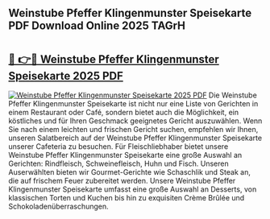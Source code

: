 ## Weinstube Pfeffer Klingenmunster Speisekarte PDF Download Online 2025 TAGrH

# <h2><a href="http://gc5qa66.nevu.top/?p=Weinstube+Pfeffer+Klingenmunster+Speisekarte">🔗 👉🔴 Weinstube Pfeffer Klingenmunster Speisekarte 2025 PDF</a></h2>

[![Weinstube Pfeffer Klingenmunster Speisekarte 2025 PDF](https://i.imgur.com/dBaPXMq.png)](http://gc5qa66.nevu.top/?p=Weinstube+Pfeffer+Klingenmunster+Speisekarte)
Die Weinstube Pfeffer Klingenmunster Speisekarte ist nicht nur eine Liste von Gerichten in einem Restaurant oder Café, sondern bietet auch die Möglichkeit, ein köstliches und für Ihren Geschmack geeignetes Gericht auszuwählen. Wenn Sie nach einem leichten und frischen Gericht suchen, empfehlen wir Ihnen, unseren Salatbereich auf der Weinstube Pfeffer Klingenmunster Speisekarte unserer Cafeteria zu besuchen. Für Fleischliebhaber bietet unsere Weinstube Pfeffer Klingenmunster Speisekarte eine große Auswahl an Gerichten: Rindfleisch, Schweinefleisch, Huhn und Fisch. Unseren Auserwählten bieten wir Gourmet-Gerichte wie Schaschlik und Steak an, die auf frischem Feuer zubereitet werden. Unsere Weinstube Pfeffer Klingenmunster Speisekarte umfasst eine große Auswahl an Desserts, von klassischen Torten und Kuchen bis hin zu exquisiten Crème Brûlée und Schokoladenüberraschungen.
